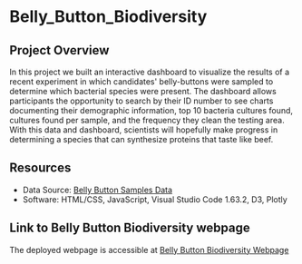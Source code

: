 # Belly_Button_Biodiversity

## Project Overview
In this project we built an interactive dashboard to visualize the results of a recent experiment in which candidates' belly-buttons were sampled to determine which bacterial species were present. The dashboard allows participants the opportunity to search by their ID number to see charts documenting their demographic information, top 10 bacteria cultures found, cultures found per sample, and the frequency they clean the testing area. With this data and dashboard, scientists will hopefully make progress in determining a species that can synthesize proteins that taste like beef. 

## Resources
- Data Source: [Belly Button Samples Data](https://github.com/Reed-Daniel/belly_button_biodiversity/blob/main/samples.json)
- Software: HTML/CSS, JavaScript, Visual Studio Code 1.63.2, D3, Plotly 

## Link to Belly Button Biodiversity webpage
The deployed webpage is accessible at [Belly Button Biodiversity Webpage](https://reed-daniel.github.io/belly_button_biodiversity/)
